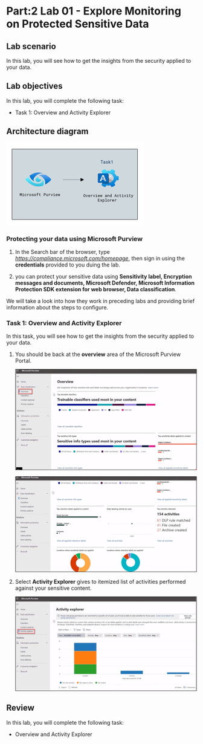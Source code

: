 # Part:2 Lab 01 - Explore Monitoring on Protected Sensitive Data 

## Lab scenario
In this lab, you will see how to get the insights from the security applied to your data.

## Lab objectives

In this lab, you will complete the following task:

+ Task 1: Overview and Activity Explorer

## Architecture diagram
![](../media/part2lab1.png)

### Protecting your data using Microsoft Purview 

1. In the Search bar of the browser, type *https://compliance.microsoft.com/homepage*, then  sign in using the **credentials** provided to you duing the lab.

1. you can protect your sensitive data using **Sensitivity label, Encryption messages and documents, Microsoft Defender, Microsoft Information Protection SDK extension for web browser, Data classification**.

We will take a look into how they work in preceding labs and providing brief information about the steps to configure.

### Task 1: Overview and Activity Explorer

In this task, you will see how to get the insights from the security applied to your data.

1. You should be back at the **overview** area of the Microsoft Purview Portal.

   ![Picture 1](../media/Purview_Overview_04.png)

   ![Picture 1](../media/Purview_Overview_05.png)

1. Select **Activity Explorer** gives to itemized list of activities performed against your sensitive content.

   ![Picture 1](../media/Purview_Activity_Explorer_06.png)

## Review
In this lab, you will complete the following task:
+ Overview and Activity Explorer

